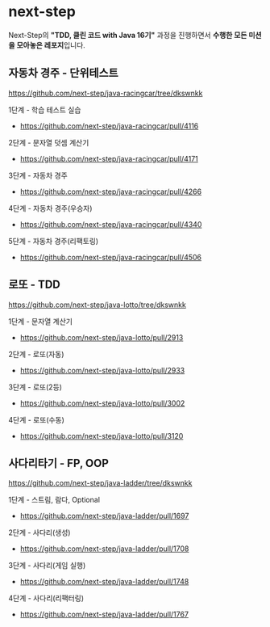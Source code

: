 # next-step
Next-Step의 **"TDD, 클린 코드 with Java 16기"** 과정을 진행하면서 **수행한 모든 미션을 모아놓은 레포지**입니다.

## 자동차 경주 - 단위테스트
https://github.com/next-step/java-racingcar/tree/dkswnkk

1단계 - 학습 테스트 실습
- https://github.com/next-step/java-racingcar/pull/4116

2단계 - 문자열 덧셈 계산기
- https://github.com/next-step/java-racingcar/pull/4171

3단계 - 자동차 경주
- https://github.com/next-step/java-racingcar/pull/4266

4단계 - 자동차 경주(우승자)
- https://github.com/next-step/java-racingcar/pull/4340

5단계 - 자동차 경주(리팩토링)
- https://github.com/next-step/java-racingcar/pull/4506

## 로또 - TDD
https://github.com/next-step/java-lotto/tree/dkswnkk

1단계 - 문자열 계산기
- https://github.com/next-step/java-lotto/pull/2913

2단계 - 로또(자동)
- https://github.com/next-step/java-lotto/pull/2933

3단계 - 로또(2등)
- https://github.com/next-step/java-lotto/pull/3002

4단계 - 로또(수동)
- https://github.com/next-step/java-lotto/pull/3120

## 사다리타기 - FP, OOP
https://github.com/next-step/java-ladder/tree/dkswnkk

1단계 - 스트림, 람다, Optional
- https://github.com/next-step/java-ladder/pull/1697

2단계 - 사다리(생성)
- https://github.com/next-step/java-ladder/pull/1708

3단계 - 사다리(게임 실행)
- https://github.com/next-step/java-ladder/pull/1748

4단계 - 사다리(리팩터링)
- https://github.com/next-step/java-ladder/pull/1767